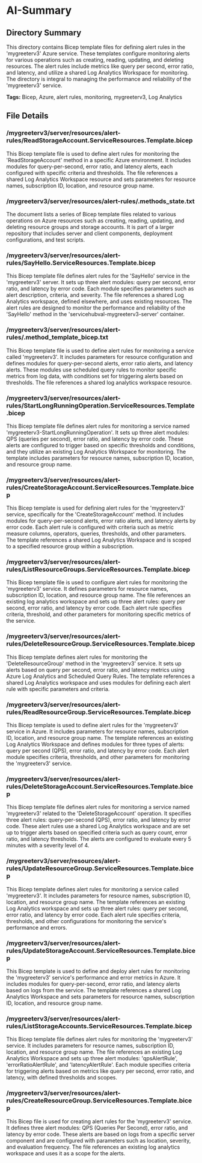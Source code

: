 # AI-Summary
## Directory Summary
This directory contains Bicep template files for defining alert rules in the 'mygreeterv3' Azure service. These templates configure monitoring alerts for various operations such as creating, reading, updating, and deleting resources. The alert rules include metrics like query per second, error ratio, and latency, and utilize a shared Log Analytics Workspace for monitoring. The directory is integral to managing the performance and reliability of the 'mygreeterv3' service.

**Tags:** Bicep, Azure, alert rules, monitoring, mygreeterv3, Log Analytics

## File Details
    
### /mygreeterv3/server/resources/alert-rules/ReadStorageAccount.ServiceResources.Template.bicep
This Bicep template file is used to define alert rules for monitoring the 'ReadStorageAccount' method in a specific Azure environment. It includes modules for query-per-second, error ratio, and latency alerts, each configured with specific criteria and thresholds. The file references a shared Log Analytics Workspace resource and sets parameters for resource names, subscription ID, location, and resource group name.

### /mygreeterv3/server/resources/alert-rules/.methods_state.txt
The document lists a series of Bicep template files related to various operations on Azure resources such as creating, reading, updating, and deleting resource groups and storage accounts. It is part of a larger repository that includes server and client components, deployment configurations, and test scripts.

### /mygreeterv3/server/resources/alert-rules/SayHello.ServiceResources.Template.bicep
This Bicep template file defines alert rules for the 'SayHello' service in the 'mygreeterv3' server. It sets up three alert modules: query per second, error ratio, and latency by error code. Each module specifies parameters such as alert description, criteria, and severity. The file references a shared Log Analytics workspace, defined elsewhere, and uses existing resources. The alert rules are designed to monitor the performance and reliability of the 'SayHello' method in the 'servicehubval-mygreeterv3-server' container.

### /mygreeterv3/server/resources/alert-rules/.method_template_bicep.txt
This Bicep template file is used to define alert rules for monitoring a service called 'mygreeterv3'. It includes parameters for resource configuration and defines modules for query-per-second alerts, error ratio alerts, and latency alerts. These modules use scheduled query rules to monitor specific metrics from log data, with conditions set for triggering alerts based on thresholds. The file references a shared log analytics workspace resource.

### /mygreeterv3/server/resources/alert-rules/StartLongRunningOperation.ServiceResources.Template.bicep
This Bicep template file defines alert rules for monitoring a service named 'mygreeterv3-StartLongRunningOperation'. It sets up three alert modules: QPS (queries per second), error ratio, and latency by error code. These alerts are configured to trigger based on specific thresholds and conditions, and they utilize an existing Log Analytics Workspace for monitoring. The template includes parameters for resource names, subscription ID, location, and resource group name.

### /mygreeterv3/server/resources/alert-rules/CreateStorageAccount.ServiceResources.Template.bicep
This Bicep template is used for defining alert rules for the 'mygreeterv3' service, specifically for the 'CreateStorageAccount' method. It includes modules for query-per-second alerts, error ratio alerts, and latency alerts by error code. Each alert rule is configured with criteria such as metric measure columns, operators, queries, thresholds, and other parameters. The template references a shared Log Analytics Workspace and is scoped to a specified resource group within a subscription.

### /mygreeterv3/server/resources/alert-rules/ListResourceGroups.ServiceResources.Template.bicep
This Bicep template file is used to configure alert rules for monitoring the 'mygreeterv3' service. It defines parameters for resource names, subscription ID, location, and resource group name. The file references an existing log analytics workspace and sets up three alert rules: query per second, error ratio, and latency by error code. Each alert rule specifies criteria, threshold, and other parameters for monitoring specific metrics of the service.

### /mygreeterv3/server/resources/alert-rules/DeleteResourceGroup.ServiceResources.Template.bicep
This Bicep template defines alert rules for monitoring the 'DeleteResourceGroup' method in the 'mygreeterv3' service. It sets up alerts based on query per second, error ratio, and latency metrics using Azure Log Analytics and Scheduled Query Rules. The template references a shared Log Analytics workspace and uses modules for defining each alert rule with specific parameters and criteria.

### /mygreeterv3/server/resources/alert-rules/ReadResourceGroup.ServiceResources.Template.bicep
This Bicep template is used to define alert rules for the 'mygreeterv3' service in Azure. It includes parameters for resource names, subscription ID, location, and resource group name. The template references an existing Log Analytics Workspace and defines modules for three types of alerts: query per second (QPS), error ratio, and latency by error code. Each alert module specifies criteria, thresholds, and other parameters for monitoring the 'mygreeterv3' service.

### /mygreeterv3/server/resources/alert-rules/DeleteStorageAccount.ServiceResources.Template.bicep
This Bicep template file defines alert rules for monitoring a service named 'mygreeterv3' related to the 'DeleteStorageAccount' operation. It specifies three alert rules: query-per-second (QPS), error ratio, and latency by error code. These alert rules use a shared Log Analytics workspace and are set up to trigger alerts based on specified criteria such as query count, error ratio, and latency thresholds. The alerts are configured to evaluate every 5 minutes with a severity level of 4.

### /mygreeterv3/server/resources/alert-rules/UpdateResourceGroup.ServiceResources.Template.bicep
This Bicep template defines alert rules for monitoring a service called 'mygreeterv3'. It includes parameters for resource names, subscription ID, location, and resource group name. The template references an existing Log Analytics workspace and sets up three alert rules: query per second, error ratio, and latency by error code. Each alert rule specifies criteria, thresholds, and other configurations for monitoring the service's performance and errors.

### /mygreeterv3/server/resources/alert-rules/UpdateStorageAccount.ServiceResources.Template.bicep
This Bicep template is used to define and deploy alert rules for monitoring the 'mygreeterv3' service's performance and error metrics in Azure. It includes modules for query-per-second, error ratio, and latency alerts based on logs from the service. The template references a shared Log Analytics Workspace and sets parameters for resource names, subscription ID, location, and resource group name.

### /mygreeterv3/server/resources/alert-rules/ListStorageAccounts.ServiceResources.Template.bicep
This Bicep template file defines alert rules for monitoring the 'mygreeterv3' service. It includes parameters for resource names, subscription ID, location, and resource group name. The file references an existing Log Analytics Workspace and sets up three alert modules: 'qpsAlertRule', 'errorRatioAlertRule', and 'latencyAlertRule'. Each module specifies criteria for triggering alerts based on metrics like query per second, error ratio, and latency, with defined thresholds and scopes.

### /mygreeterv3/server/resources/alert-rules/CreateResourceGroup.ServiceResources.Template.bicep
This Bicep file is used for creating alert rules for the 'mygreeterv3' service. It defines three alert modules: QPS (Queries Per Second), error ratio, and latency by error code. These alerts are based on logs from a specific server component and are configured with parameters such as location, severity, and evaluation frequency. The file references an existing log analytics workspace and uses it as a scope for the alerts.
